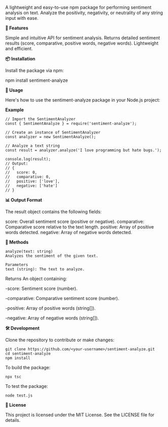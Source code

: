 A lightweight and easy-to-use npm package for performing sentiment analysis on text. Analyze the positivity, negativity, or neutrality of any string input with ease.

**🌟 Features**

Simple and intuitive API for sentiment analysis.
Returns detailed sentiment results (score, comparative, positive words, negative words).
Lightweight and efficient.

**📦 Installation**

Install the package via npm:

npm install sentiment-analyze

**🚀 Usage**

Here's how to use the sentiment-analyze package in your Node.js project:

**Example**
```
// Import the SentimentAnalyzer
const { SentimentAnalyze } = require('sentiment-analyze');

// Create an instance of SentimentAnalyzer
const analyzer = new SentimentAnalyze();

// Analyze a text string
const result = analyzer.analyze('I love programming but hate bugs.');

console.log(result);
// Output:
// {
//   score: 0,
//   comparative: 0,
//   positive: ['love'],
//   negative: ['hate']
// }
```

**📊 Output Format**

The result object contains the following fields:

score: Overall sentiment score (positive or negative).
comparative: Comparative score relative to the text length.
positive: Array of positive words detected.
negative: Array of negative words detected.


**🔧 Methods**

```
analyze(text: string)
Analyzes the sentiment of the given text.

Parameters
text (string): The text to analyze.
```
Returns
An object containing:

-score: Sentiment score (number).

-comparative: Comparative sentiment score (number).

-positive: Array of positive words (string[]).

-negative: Array of negative words (string[]).


**🛠️ Development**

Clone the repository to contribute or make changes:

```
git clone https://github.com/<your-username>/sentiment-analyze.git
cd sentiment-analyze
npm install
```

To build the package:

```
npx tsc
```

To test the package:
```
node test.js
```

**📝 License**

This project is licensed under the MIT License. See the LICENSE file for details.

